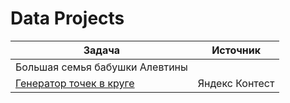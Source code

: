 # Data Projects

| Задача | Источник |
| - | - | 
| Большая семья бабушки Алевтины |  |
| [Генератор точек в круге](/circle_point_generator/) | Яндекс Контест |